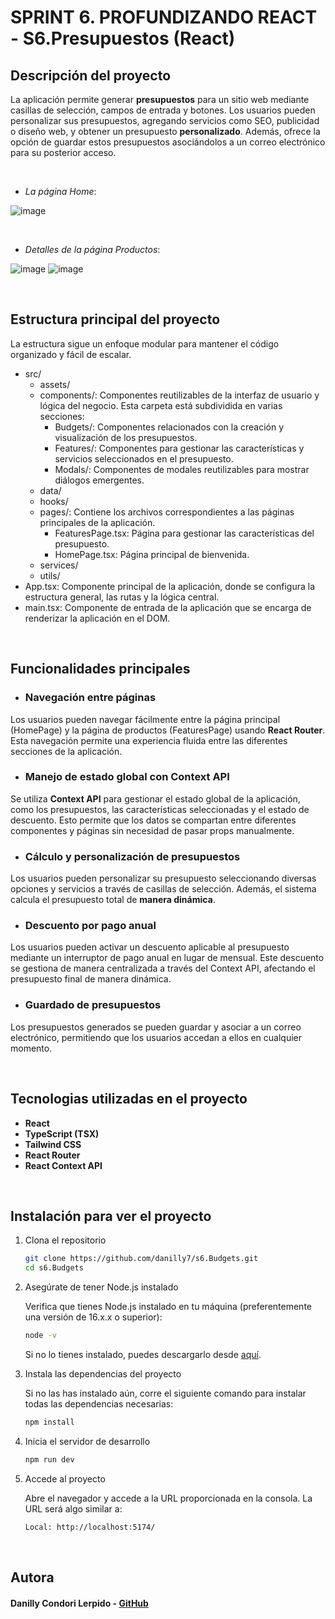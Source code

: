 # SPRINT 6. PROFUNDIZANDO REACT - S6.Presupuestos (React)
## Descripción del proyecto

La aplicación permite generar **presupuestos** para un sitio web mediante casillas de selección, campos de entrada y botones. Los usuarios pueden personalizar sus presupuestos, agregando servicios como SEO, publicidad o diseño web, y obtener un presupuesto **personalizado**. Además, ofrece la opción de guardar estos presupuestos asociándolos a un correo electrónico para su posterior acceso.

<br>

- *La página Home*:

![image](https://github.com/user-attachments/assets/57835a6c-d5c5-4194-887d-5b65cb183424)

<br>

- *Detalles de la página Productos*:

![image](https://github.com/user-attachments/assets/3d0de162-9856-425c-8dbb-2c095f9e1a51)
![image](https://github.com/user-attachments/assets/415ae46d-ae1b-4bd3-802c-a8cb6b0fee42)


<br>

## Estructura principal del proyecto

La estructura sigue un enfoque modular para mantener el código organizado y fácil de escalar.
- src/
     - assets/
     - components/: Componentes reutilizables de la interfaz de usuario y lógica del negocio. Esta carpeta está subdividida en varias secciones:
          - Budgets/: Componentes relacionados con la creación y visualización de los presupuestos.
          - Features/: Componentes para gestionar las características y servicios seleccionados en el presupuesto.
          - Modals/: Componentes de modales reutilizables para mostrar diálogos emergentes.
   - data/
   - hooks/
   - pages/: Contiene los archivos correspondientes a las páginas principales de la aplicación.
       - FeaturesPage.tsx: Página para gestionar las características del presupuesto.
       - HomePage.tsx: Página principal de bienvenida.
   - services/
   - utils/
- App.tsx: Componente principal de la aplicación, donde se configura la estructura general, las rutas y la lógica central.
- main.tsx: Componente de entrada de la aplicación que se encarga de renderizar la aplicación en el DOM.

<br>

## Funcionalidades principales

- ### Navegación entre páginas
Los usuarios pueden navegar fácilmente entre la página principal (HomePage) y la página de productos (FeaturesPage) usando **React Router**. Esta navegación permite una experiencia fluida entre las diferentes secciones de la aplicación.

- ### Manejo de estado global con Context API
Se utiliza **Context API** para gestionar el estado global de la aplicación, como los presupuestos, las características seleccionadas y el estado de descuento. Esto permite que los datos se compartan entre diferentes componentes y páginas sin necesidad de pasar props manualmente.

- ### Cálculo y personalización de presupuestos
Los usuarios pueden personalizar su presupuesto seleccionando diversas opciones y servicios a través de casillas de selección. Además, el sistema calcula el presupuesto total de **manera dinámica**.

- ### Descuento por pago anual
Los usuarios pueden activar un descuento aplicable al presupuesto mediante un interruptor de pago anual en lugar de mensual. Este descuento se gestiona de manera centralizada a través del Context API, afectando el presupuesto final de manera dinámica.

- ### Guardado de presupuestos
Los presupuestos generados se pueden guardar y asociar a un correo electrónico, permitiendo que los usuarios accedan a ellos en cualquier momento.

<br>

## Tecnologias utilizadas en el proyecto

- **React**
- **TypeScript (TSX)**
- **Tailwind CSS**
- **React Router**
- **React Context API**

<br>

## Instalación para ver el proyecto

1. Clona el repositorio

   ```bash
   git clone https://github.com/danilly7/s6.Budgets.git
   cd s6.Budgets
   ``` 
   
2. Asegúrate de tener Node.js instalado

     Verifica que tienes Node.js instalado en tu máquina (preferentemente una versión de 16.x.x o superior):

   ```bash
   node -v
   ```
     Si no lo tienes instalado, puedes descargarlo desde [aquí](https://nodejs.org/en).

3. Instala las dependencias del proyecto

     Si no las has instalado aún, corre el siguiente comando para instalar todas las dependencias necesarias:

   ```bash
   npm install
   ```

4. Inicia el servidor de desarrollo

    ```bash
   npm run dev
   ```
5. Accede al proyecto

     Abre el navegador y accede a la URL proporcionada en la consola. La URL será algo similar a:

   ```bash
   Local: http://localhost:5174/
   ```

<br>

## Autora

#### Danilly Condori Lerpido - [GitHub](https://github.com/danilly7)
